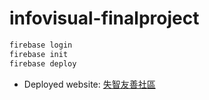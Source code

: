 # infovisual-finalproject

```bash
firebase login
firebase init
firebase deploy
```


- Deployed website: [失智友善社區](https://infovisual-finalproject.web.app/finalProjectWebsite/)

